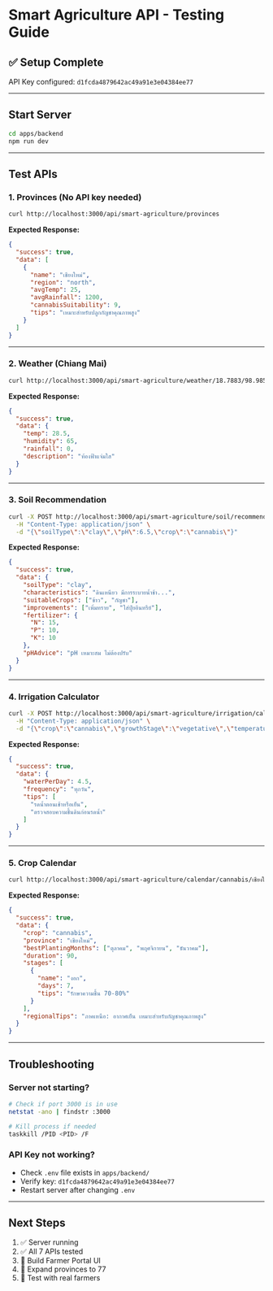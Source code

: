 # Smart Agriculture API - Testing Guide

## ✅ Setup Complete

API Key configured: `d1fcda4879642ac49a91e3e04384ee77`

---

## Start Server

```bash
cd apps/backend
npm run dev
```

---

## Test APIs

### 1. Provinces (No API key needed)
```bash
curl http://localhost:3000/api/smart-agriculture/provinces
```

**Expected Response:**
```json
{
  "success": true,
  "data": [
    {
      "name": "เชียงใหม่",
      "region": "north",
      "avgTemp": 25,
      "avgRainfall": 1200,
      "cannabisSuitability": 9,
      "tips": "เหมาะสำหรับปลูกกัญชาคุณภาพสูง"
    }
  ]
}
```

---

### 2. Weather (Chiang Mai)
```bash
curl http://localhost:3000/api/smart-agriculture/weather/18.7883/98.9853
```

**Expected Response:**
```json
{
  "success": true,
  "data": {
    "temp": 28.5,
    "humidity": 65,
    "rainfall": 0,
    "description": "ท้องฟ้าแจ่มใส"
  }
}
```

---

### 3. Soil Recommendation
```bash
curl -X POST http://localhost:3000/api/smart-agriculture/soil/recommend \
  -H "Content-Type: application/json" \
  -d "{\"soilType\":\"clay\",\"pH\":6.5,\"crop\":\"cannabis\"}"
```

**Expected Response:**
```json
{
  "success": true,
  "data": {
    "soilType": "clay",
    "characteristics": "ดินเหนียว มีการระบายน้ำช้า...",
    "suitableCrops": ["ข้าว", "กัญชา"],
    "improvements": ["เพิ่มทราย", "ใส่ปุ๋ยอินทรีย์"],
    "fertilizer": {
      "N": 15,
      "P": 10,
      "K": 10
    },
    "pHAdvice": "pH เหมาะสม ไม่ต้องปรับ"
  }
}
```

---

### 4. Irrigation Calculator
```bash
curl -X POST http://localhost:3000/api/smart-agriculture/irrigation/calculate \
  -H "Content-Type: application/json" \
  -d "{\"crop\":\"cannabis\",\"growthStage\":\"vegetative\",\"temperature\":28,\"humidity\":65,\"rainfall\":0,\"soilType\":\"loam\"}"
```

**Expected Response:**
```json
{
  "success": true,
  "data": {
    "waterPerDay": 4.5,
    "frequency": "ทุกวัน",
    "tips": [
      "รดน้ำตอนเช้าหรือเย็น",
      "ตรวจสอบความชื้นดินก่อนรดน้ำ"
    ]
  }
}
```

---

### 5. Crop Calendar
```bash
curl http://localhost:3000/api/smart-agriculture/calendar/cannabis/เชียงใหม่
```

**Expected Response:**
```json
{
  "success": true,
  "data": {
    "crop": "cannabis",
    "province": "เชียงใหม่",
    "bestPlantingMonths": ["ตุลาคม", "พฤศจิกายน", "ธันวาคม"],
    "duration": 90,
    "stages": [
      {
        "name": "งอก",
        "days": 7,
        "tips": "รักษาความชื้น 70-80%"
      }
    ],
    "regionalTips": "ภาคเหนือ: อากาศเย็น เหมาะสำหรับกัญชาคุณภาพสูง"
  }
}
```

---

## Troubleshooting

### Server not starting?
```bash
# Check if port 3000 is in use
netstat -ano | findstr :3000

# Kill process if needed
taskkill /PID <PID> /F
```

### API Key not working?
- Check `.env` file exists in `apps/backend/`
- Verify key: `d1fcda4879642ac49a91e3e04384ee77`
- Restart server after changing `.env`

---

## Next Steps

1. ✅ Server running
2. ✅ All 7 APIs tested
3. 🔄 Build Farmer Portal UI
4. 🔄 Expand provinces to 77
5. 🔄 Test with real farmers
